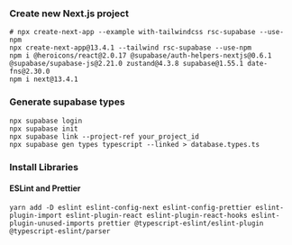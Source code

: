 ### Create new Next.js project

```shell
# npx create-next-app --example with-tailwindcss rsc-supabase --use-npm
npx create-next-app@13.4.1 --tailwind rsc-supabase --use-npm
npm i @heroicons/react@2.0.17 @supabase/auth-helpers-nextjs@0.6.1 @supabase/supabase-js@2.21.0 zustand@4.3.8 supabase@1.55.1 date-fns@2.30.0
npm i next@13.4.1
```

### Generate supabase types

```shell
npx supabase login
npx supabase init
npx supabase link --project-ref your_project_id
npx supabase gen types typescript --linked > database.types.ts
```

### Install Libraries

#### ESLint and Prettier

```shell:
yarn add -D eslint eslint-config-next eslint-config-prettier eslint-plugin-import eslint-plugin-react eslint-plugin-react-hooks eslint-plugin-unused-imports prettier @typescript-eslint/eslint-plugin @typescript-eslint/parser
```
